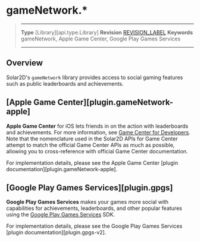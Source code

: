 # gameNetwork.*

> --------------------- ------------------------------------------------------------------------------------------
> __Type__              [Library][api.type.Library]
> __Revision__          [REVISION_LABEL](REVISION_URL)
> __Keywords__          gameNetwork, Apple Game Center, Google Play Games Services
> --------------------- ------------------------------------------------------------------------------------------

## Overview

Solar2D's `gameNetwork` library provides access to social gaming features such as public leaderboards and achievements.


## [Apple Game Center][plugin.gameNetwork-apple]

__Apple Game Center__ for iOS lets friends in on the action with leaderboards and achievements. For more information, see [Game Center for Developers](https://developer.apple.com/game-center/). Note that the nomenclature used in the Solar2D APIs for Game&nbsp;Center attempt to match the official Game&nbsp;Center APIs as much as possible, allowing you to <nobr>cross-reference</nobr> with official Game&nbsp;Center documentation.

For implementation details, please see the <nobr>Apple Game Center</nobr> [plugin documentation][plugin.gameNetwork-apple].


## [Google Play Games Services][plugin.gpgs]

__Google Play Games Services__ makes your games more social with capabilities for achievements, leaderboards, and other popular features using the [Google Play Games Services](https://developers.google.com/games/services) SDK.

For implementation details, please see the <nobr>Google Play Games Services</nobr> [plugin documentation][plugin.gpgs-v2].
